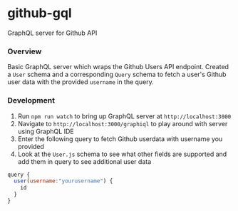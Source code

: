 # github-gql
GraphQL server for Github API

### Overview
Basic GraphQL server which wraps the Github Users API endpoint.  Created a `User` schema and a corresponding `Query` schema
to fetch a user's Github user data with the provided `username` in the query.

### Development

1. Run `npm run watch` to bring up GraphQL server at `http://localhost:3000`
2. Navigate to `http://localhost:3000/graphiql` to play around with server using GraphQL IDE
3. Enter the following query to fetch Github userdata with username you provided
4. Look at the `User.js` schema to see what other fields are supported and add them in query to see additional user data

```javascript
query {
  user(username:"yourusername") {
    id
  }
}
```
